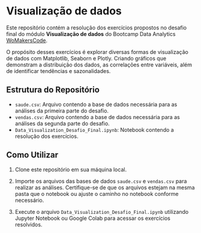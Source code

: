 # Visualização de dados

Este repositório contém a resolução dos exercícios propostos no desafio final do módulo **Visualização de dados** do Bootcamp Data Analytics [WoMakersCode](https://womakerscode.org/). 

O propósito desses exercícios é explorar diversas formas de visualização de dados com Matplotlib, Seaborn e Plotly. Criando gráficos que demonstram a distribuição dos dados, as correlações entre variáveis, além de identificar tendências e sazonalidades.

## Estrutura do Repositório

- `saude.csv`: Arquivo contendo a base de dados necessária para as análises da primeira parte do desafio. 
- `vendas.csv`: Arquivo contendo a base de dados necessária para as análises da segunda parte do desafio. 
- `Data_Visualization_Desafio_Final.ipynb`: Notebook contendo a resolução dos exercícios.

## Como Utilizar

1. Clone este repositório em sua máquina local.

2. Importe os arquivos das bases de dados `saude.csv` e `vendas.csv` para realizar as análises. Certifique-se de que os arquivos estejam na mesma pasta que o notebook ou ajuste o caminho no notebook conforme necessário. 

3. Execute o arquivo `Data_Visualization_Desafio_Final.ipynb` utilizando Jupyter Notebook ou Google Colab para acessar os exercícios resolvidos.